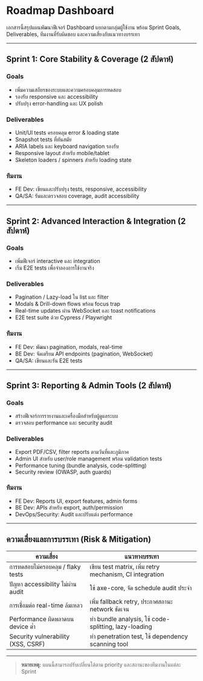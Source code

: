 # Roadmap Dashboard

เอกสารนี้สรุปแผนพัฒนาฟีเจอร์ Dashboard แยกตามกลุ่มผู้ใช้งาน พร้อม Sprint Goals, Deliverables, ทีมงานที่รับผิดชอบ และความเสี่ยงกับแนวทางบรรเทา

---

## Sprint 1: Core Stability & Coverage (2 สัปดาห์)

### Goals
- เพิ่มความเสถียรของระบบและความครอบคลุมการทดสอบ
- รองรับ responsive และ accessibility
- ปรับปรุง error-handling และ UX polish

### Deliverables
- Unit/UI tests ครอบคลุม error & loading state
- Snapshot tests ที่ทันสมัย
- ARIA labels และ keyboard navigation รองรับ
- Responsive layout สำหรับ mobile/tablet
- Skeleton loaders / spinners สำหรับ loading state

### ทีมงาน
- FE Dev: เขียนและปรับปรุง tests, responsive, accessibility
- QA/SA: รันและตรวจสอบ coverage, audit accessibility

---

## Sprint 2: Advanced Interaction & Integration (2 สัปดาห์)

### Goals
- เพิ่มฟีเจอร์ interactive และ integration
- เริ่ม E2E tests เพื่อจำลองการใช้งานจริง

### Deliverables
- Pagination / Lazy-load ใน list และ filter
- Modals & Drill-down flows พร้อม focus trap
- Real-time updates ผ่าน WebSocket และ toast notifications
- E2E test suite ด้วย Cypress / Playwright

### ทีมงาน
- FE Dev: พัฒนา pagination, modals, real-time
- BE Dev: จัดเตรียม API endpoints (pagination, WebSocket)
- QA/SA: เขียนและรัน E2E tests

---

## Sprint 3: Reporting & Admin Tools (2 สัปดาห์)

### Goals
- สร้างฟีเจอร์การรายงานและเครื่องมือสำหรับผู้ดูแลระบบ
- ตรวจสอบ performance และ security audit

### Deliverables
- Export PDF/CSV, filter reports ตามวันที่และภูมิภาค
- Admin UI สำหรับ user/role management พร้อม validation tests
- Performance tuning (bundle analysis, code-splitting)
- Security review (OWASP, auth guards)

### ทีมงาน
- FE Dev: Reports UI, export features, admin forms
- BE Dev: APIs สำหรับ export, auth/permission
- DevOps/Security: Audit และปรับแต่ง performance

---

## ความเสี่ยงและการบรรเทา (Risk & Mitigation)

| ความเสี่ยง                             | แนวทางบรรเทา                                            |
|---------------------------------------|---------------------------------------------------------|
| การทดสอบไม่ครอบคลุม / flaky tests      | เขียน test matrix, เพิ่ม retry mechanism, CI integration |
| ปัญหา accessibility ไม่ผ่าน audit     | ใช้ axe-core, จัด schedule audit ประจำ                 |
| การเชื่อมต่อ real-time ล้มเหลว        | เพิ่ม fallback retry, ประกาศสถานะ network ชัดเจน       |
| Performance ผิดพลาดบน device ต่ำ      | ทำ bundle analysis, ใช้ code-splitting, lazy-loading   |
| Security vulnerability (XSS, CSRF)      | ทำ penetration test, ใช้ dependency scanning tool      |

---

> **หมายเหตุ:** แผนนี้สามารถปรับเปลี่ยนได้ตาม priority และสถานะของทีมงานในแต่ละ Sprint
